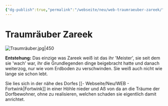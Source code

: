 ```yaml
---
{"dg-publish":true,"permalink":"/webseite/neu/web-traumraeuber-zareek/"}
---
```


# Traumräuber Zareek
![Traumräuber.jpg|450](/img/user/04%20-%20Bilder/Personen%20-%20Bilder/Traumr%C3%A4uber.jpg)


**Entstehung:**
Das einzige was Zareek weiß ist das ihr 'Meister', sie seit dem sie 'wach' war, ihr die Grundlegenden dinge beigebracht hatte und danach weiterzog, nur wie vom Erdboden zu verschwinden. Sie weiß auch nicht wie lange sie schon lebt.

Sie lies sich in der nähe des Dorfes [[- Webseite/Neu/WEB - Fortwink\|Fortwink]] in einer Höhle nieder und Aß von da an die Träume der Dorfbewohner, ohne zu realisieren, welchen schaden sie eigentlich damit anrichtet.